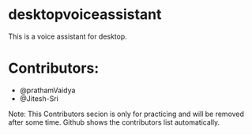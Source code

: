 # desktopvoiceassistant
This is a voice assistant for desktop.


# Contributors:

+ @prathamVaidya
+ @Jitesh-Sri





Note: This Contributors secion is only for practicing and will be removed after some time. Github shows the contributors list automatically.
